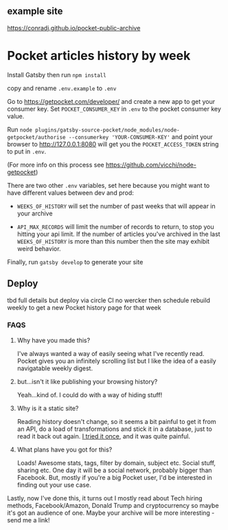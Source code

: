 ## example site

https://conradj.github.io/pocket-public-archive

# Pocket articles history by week

Install Gatsby then run `npm install`

copy and rename `.env.example` to `.env`

Go to https://getpocket.com/developer/ and create a new app to get your consumer key.
Set `POCKET_CONSUMER_KEY` in `.env` to the pocket consumer key value.

Run `node plugins/gatsby-source-pocket/node_modules/node-getpocket/authorise --consumerkey 'YOUR-CONSUMER-KEY'` and point your browser to http://127.0.0.1:8080 will get you the `POCKET_ACCESS_TOKEN` string to put in `.env`.

(For more info on this process see https://github.com/vicchi/node-getpocket)

There are two other `.env` variables, set here because you might want to have different values between dev and prod:

* `WEEKS_OF_HISTORY` will set the number of past weeks that will appear in your archive

* `API_MAX_RECORDS` will limit the number of records to return, to stop you hitting your api limit. If the number of articles you've archived in the last `WEEKS_OF_HISTORY` is more than this number then the site may exhibit weird behavior.

Finally, run `gatsby develop` to generate your site

## Deploy

tbd full details but deploy via circle CI no wercker then schedule rebuild weekly to get a new Pocket history page for that week

### FAQS

1. Why have you made this?

   I've always wanted a way of easily seeing what I've recently read. Pocket gives you an infinitely scrolling list but I like the idea of a easily navigatable weekly digest.

2. but...isn't it like publishing your browsing history?

   Yeah...kind of. I could do with a way of hiding stuff!

3. Why is it a static site?

   Reading history doesn't change, so it seems a bit painful to get it from an API, do a load of transformations and stick it in a database, just to read it back out again. [I tried it once](https://github.com/conradj/Reading), and it was quite painful.

4. What plans have you got for this?

   Loads! Awesome stats, tags, filter by domain, subject etc. Social stuff, sharing etc. One day it will be a social network, probably bigger than Facebook.
   But, mostly if you're a big Pocket user, I'd be interested in finding out your use case.

Lastly, now I've done this, it turns out I mostly read about Tech hiring methods, Facebook/Amazon, Donald Trump and cryptocurrency so maybe it's got an audience of one. Maybe your archive will be more interesting - send me a link!
